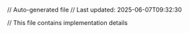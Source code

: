 // Auto-generated file
// Last updated: 2025-06-07T09:32:30

// This file contains implementation details
